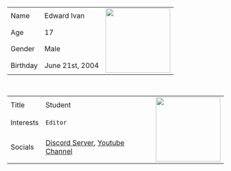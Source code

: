 <table>
  <tr>
    <td>Name</td>
    <td>Edward Ivan</td>
    <td rowspan="4"><img src="pupmirrored.gif" width="150" height="150"></td>
  </tr>
  <tr>
    <td>Age</td>
    <td>17</td>
  </tr>
  <tr>
    <td>Gender</td>
    <td>Male</td>
  </tr>
  <tr>
    <td>Birthday</td>
    <td>June 21st, 2004</td>
  </tr>
</table>
<br>
<table>
  <tr>
    <td>Title</td>
    <td>Student</td>
    <td rowspan="4"><img src="https://i.pinimg.com/originals/f6/42/ee/f642eea95a8d6676dbfa530fe56b5ade.gif" width="150" height="150"></td>
  </tr>
  <tr>
    <td>Interests</td>
    <td><code>Editor</code></td>
  </tr>
  <tr>
    <td>Socials</td>
    <td><a href="https://discord.gg/8HsNJg7ZRG">Discord Server</a>, <a href="https://www.youtube.com/channel/UCq0KPnTWQPAnmfan6nmJyzA">Youtube Channel</a></td>
  </tr>
</table>
